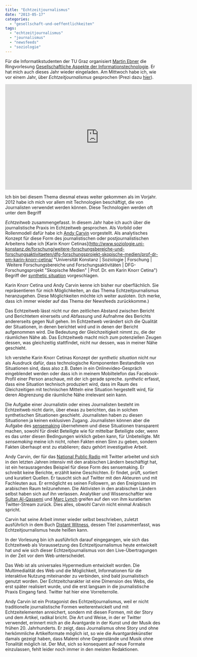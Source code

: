 ```yaml
---
title: "Echtzeitjournalismus"
date: "2013-05-17"
categories: 
  - "gesellschaft-und-oeffentlichkeiten"
tags: 
  - "echtzeitjournalismus"
  - "journalismus"
  - "newsfeeds"
  - "soziologie"
---
```


Für die Informatikstudenten der TU Graz organisiert [Martin Ebner](http://www.martinebner.at/ "www.martinebner.at") die Ringvorlesung [Gesellschaftliche Aspekte der Informationstechnologie](https://online.tugraz.at/tug_online/lv.detail?cLvNr=153541 "Lehrveranstaltung - Detailansicht - TUGRAZonline - Technische Universität Graz"). Er hat mich auch dieses Jahr wieder eingeladen. Am Mittwoch habe ich, wie vor einem Jahr, über _Echtzeitjournalismus_ gesprochen (Prezi dazu [hier](http://prezi.com/qogig29jfgg_/journalismus-in-echtzeit/ "Journalismus in Echtzeit by Heinz Wittenbrink on Prezi")).

<iframe src="http://curry.tugraz.at/portal/1/embed.aspx?eventId=644&amp;embedded=true&amp;clickToGoHome=true&amp;templateType=Archive&amp;autoStart=false" width="600" height="338" frameborder="0" allowtransparency="true"></iframe>

Ich bin bei diesem Thema diesmal etwas weiter gekommen als im Vorjahr. 2012 habe ich mich vor allem mit Technologien beschäftigt, die von Journalisten verwendet werden können. Diese Technologien werden oft unter dem Begriff

_Echtzeitweb_ zusammengefasst. In diesem Jahr habe ich auch über die journalistische Praxis im Echtzeitweb gesprochen. Als Vorbild oder Rollenmodell dafür habe ich [Andy Carvin](https://twitter.com/acarvin "Andy Carvin (acarvin) on Twitter") vorgestellt. Als analytisches Konzept für diese Form des journalistischen oder postjournalistischen Arbeitens habe ich [Karin Knorr Cetinas](http://www.soziologie.uni-konstanz.de/forschung/weitere-forschungsbereiche-und-forschungsaktivitaeten/dfg-forschungsprojekt-skopische-medien/prof-dr-em-karin-knorr-cetina/ "Universität Konstanz | Soziologie | Forschung | Weitere Forschungsbereiche und Forschungsaktivitäten | DFG-Forschungsprojekt "Skopische Medien" | Prof. Dr. em Karin Knorr Cetina") Begriff der [synthetic situation](http://kops.ub.uni-konstanz.de/handle/urn:nbn:de:bsz:352-opus-81049 "The Synthetic Situation : Interactionism for a Global World") vorgeschlagen.

Karin Knorr Cetina und Andy Carvin kenne ich bisher nur oberflächlich. Sie repräsentieren für mich Möglichkeiten, an das Thema Echtzeitjournalismus heranzugehen. Diese Möglichkeiten möchte ich weiter ausloten. (Ich merke, dass ich immer wieder auf das Thema der Newsfeeds zurückkomme.)

Das Echtzeitweb lässt nicht nur den zeitlichen Abstand zwischen Bericht und Berichtetem einerseits und Abfassung und Aufnahme des Berichts andererseits gegen Null gehen. Im Echtzeitweb verändert sich die Qualität der Situationen, in denen berichtet wird und in denen der Bericht aufgenommen wird. Die Bedeutung der Gleichzeitigkeit nimmt zu, die der räumlichen Nähe ab. Das Echtzeitweb macht mich zum potenziellen Zeugen dessen, was gleichzeitig stattfindet, nicht nur dessen, was in meiner Nähe geschieht.

Ich verstehe Karin Knorr Cetinas Konzept der _synthetic situation_ nicht nur als Ausdruck dafür, dass technologische Komponenten Bestandteile von Situationen sind, dass also z.B. Daten in ein Onlinevideo-Gespräch eingeblendet werden oder dass ich in meinem Mobiltelefon das Facebook-Profil einer Person anschaue, mit der ich gerade spreche. _synthetic_ erfasst, dass eine Situation technisch produziert wird, dass im Raum des Gleichzeitigen mit technischen Mitteln eine Situation hergestellt wird, für deren Abgrenzung die räumliche Nähe irrelevant sein kann.

Die Aufgabe einer Journalistin oder eines Journalisten besteht im Echtzeitweb nicht darin, über etwas zu berichten, das in solchen synthetischen Situationen geschieht. Journalisten haben zu diesen Situationen ja keinen exklusiven Zugang. Journalisten können aber die Aufgabe des [sensemaking](http://de.wikipedia.org/wiki/Sensemaking "Sensemaking – Wikipedia") übernehmem und diese Situationen transparent machen, sowohl für direkt Beteiligte wie für mittelbar Beteiligte oder, wenn es das unter diesen Bedingungen wirklich geben kann, für Unbeteiligte. Mit _sensemaking_ meine ich nicht, rohen Fakten einen Sinn zu geben, sondern Fakten überhaupt erst zu etablieren; dazu gehört investigative Arbeit.

Andy Carvin, der für das [National Public Radio](http://www.npr.org/ "NPR : National Public Radio : News & Analysis, World, US, Music & Arts : NPR") mit Twitter arbeitet und sich in den letzten Jahren intensiv mit den arabischen Ländern beschäftigt hat, ist ein herausragendes Beispiel für diese Form des sensemaking. Er schreibt keine Berichte, erzählt keine Geschichten. Er findet, prüft, sortiert und kuratiert Quellen. Er tauscht sich auf Twitter mit den Akteuren und mit Fachleuten aus. Er ermöglicht es seinen Followern, an den Ereignissen im arabischen Raum teilzunehmen. Die Aktivisten in den arabischen Ländern selbst haben sich auf ihn verlassen. Analytiker und Wissenschaftler wie [Sultan Al-Qassemi](https://twitter.com/SultanAlQassemi "שחררו את פלסטין (SultanAlQassemi) on Twitter") und [Marc Lynch](https://twitter.com/abuaardvark "Marc Lynch (abuaardvark) on Twitter") greifen auf den von ihm kuratierten Twitter-Stream zurück. Dies alles, obwohl Carvin nicht einmal Arabisch spricht.

Carvin hat seine Arbeit immer wieder selbst beschrieben, zuletzt ausführlich in dem Buch [Distant Witness](http://press.journalism.cuny.edu/book/distant-witness-social-media-the-arab-spring-and-a-journalism-revolution/ "Distant Witness | CUNY Journalism Press"), dessen Titel zusammenfasst, was Echtzeitjournalismus heute heißen kann.

In der Vorlesung bin ich ausführlich darauf eingegangen, wie sich das Echtzeitweb als Voraussetzung des Echtzeitjournalismus heute entwickelt hat und wie sich dieser Echtzeitjournalismus von den Live-Übertragungen in der Zeit vor dem Web unterscheidet.

Das Web ist als universales Hypermedium entwickelt worden. Die Multimedialität des Web und die Möglichkeit, Informationen für die interaktive Nutzung miteinander zu verbinden, sind bald journalistisch genutzt worden. Der Echtzeitcharakter ist eine Dimension des Webs, die erst später realisiert wurde, und die erst langsam in die journalistische Praxis Eingang fand. Twitter hat hier eine Vorreiterrolle.

Andy Carvin ist ein Protagonist des Echtzeitjournalismus, weil er nicht traditionelle journalistische Formen weiterentwickelt und mit Echtzeitelementen anreichert, sondern mit diesen Formen, mit der Story und dem Artikel, radikal bricht. Die Art und Weise, in der er Twitter verwendet, erinnert mich an die Avantgarde in der Kunst und der Musik des frühen 20. Jahrhunderts. Er zeigt, dass Journalismus ohne Story und ohne herkömmliche Artikelformate möglich ist, so wie die Avantgardekünstler damals gezeigt haben, dass Malerei ohne Gegenstände und Musik ohne Tonalität möglich ist. Der Mut, sich so konsequent auf neue Formate einzulassen, fehlt leider noch immer in den meisten Redaktionen.
